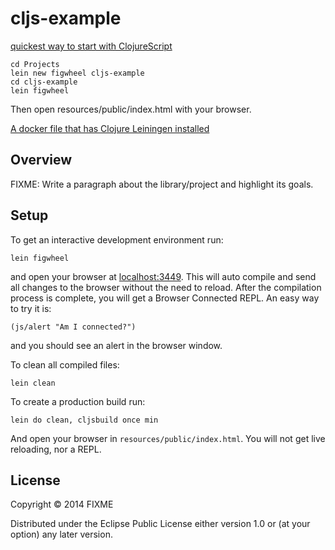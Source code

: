 # cljs-example

[quickest way to start with ClojureScript](https://lispcast.com/clojurescript-fast-start/)

```
cd Projects
lein new figwheel cljs-example
cd cljs-example
lein figwheel
```

Then open resources/public/index.html with your browser. 

[A docker file that has Clojure Leiningen installed](https://github.com/neilhan/docker_collection/blob/master/clojure/Dockerfile)


## Overview

FIXME: Write a paragraph about the library/project and highlight its goals.

## Setup

To get an interactive development environment run:

    lein figwheel

and open your browser at [localhost:3449](http://localhost:3449/).
This will auto compile and send all changes to the browser without the
need to reload. After the compilation process is complete, you will
get a Browser Connected REPL. An easy way to try it is:

    (js/alert "Am I connected?")

and you should see an alert in the browser window.

To clean all compiled files:

    lein clean

To create a production build run:

    lein do clean, cljsbuild once min

And open your browser in `resources/public/index.html`. You will not
get live reloading, nor a REPL. 

## License

Copyright © 2014 FIXME

Distributed under the Eclipse Public License either version 1.0 or (at your option) any later version.
